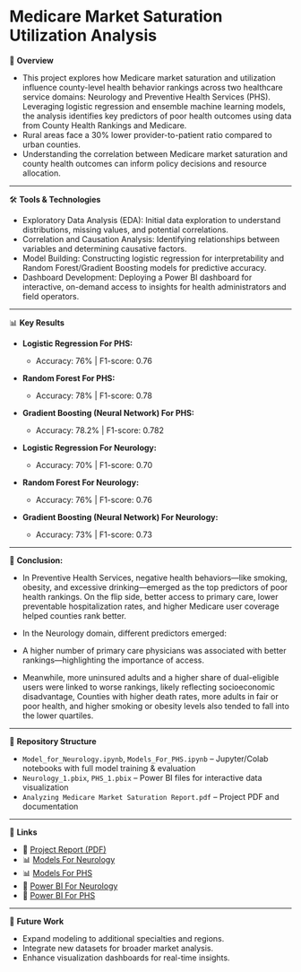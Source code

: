 # Medicare Market Saturation Utilization Analysis

📌 **Overview**

- This project explores how Medicare market saturation and utilization influence county-level health behavior rankings across two healthcare service domains: Neurology and Preventive Health Services (PHS). Leveraging logistic regression and ensemble machine learning models, the analysis identifies key predictors of poor health outcomes using data from County Health Rankings and Medicare. 
- Rural areas face a 30% lower provider-to-patient ratio compared to urban counties.
- Understanding the correlation between Medicare market saturation and county health outcomes can inform policy decisions and resource allocation.



---

🛠️ **Tools & Technologies**

- Exploratory Data Analysis (EDA): Initial data exploration to understand distributions, missing values, and potential correlations. 
- Correlation and Causation Analysis: Identifying relationships between variables and determining causative factors. 
- Model Building: Constructing logistic regression for interpretability and Random Forest/Gradient Boosting models for predictive accuracy. 
- Dashboard Development: Deploying a Power BI dashboard for interactive, on-demand access to insights for health administrators and field operators.

---

📊 **Key Results**

- **Logistic Regression For PHS:**  
  - Accuracy: 76% | F1-score: 0.76
  
- **Random Forest For PHS:**  
  - Accuracy: 78% | F1-score: 0.78

- **Gradient Boosting (Neural Network) For PHS:**  
  - Accuracy: 78.2% | F1-score: 0.782
 
- **Logistic Regression For Neurology:**  
  - Accuracy: 70% | F1-score: 0.70

- **Random Forest For Neurology:**  
   - Accuracy: 76% | F1-score: 0.76
     
- **Gradient Boosting (Neural Network) For Neurology:**  
   - Accuracy: 73% | F1-score: 0.73

  
---

  📌 **Conclusion:**
     
- In Preventive Health Services, negative health behaviors—like smoking, obesity, and excessive drinking—emerged as the top predictors of poor health rankings. On the flip side, better access to primary care, lower preventable hospitalization rates, and higher Medicare user coverage helped counties rank better.
  
- In the Neurology domain, different predictors emerged:
- A higher number of primary care physicians was associated with better rankings—highlighting the importance of access.
- Meanwhile, more uninsured adults and a higher share of dual-eligible users were linked to worse rankings, likely reflecting socioeconomic disadvantage, Counties with higher death rates, more adults in fair or poor health, and higher smoking or obesity levels also tended to fall into the lower quartiles.

---

📂 **Repository Structure**
- `Model_for_Neurology.ipynb`, `Models_For_PHS.ipynb` – Jupyter/Colab notebooks with full model training & evaluation
- `Neurology_1.pbix`, `PHS_1.pbix` – Power BI files for interactive data visualization
- `Analyzing Medicare Market Saturation Report.pdf` – Project PDF and documentation

---

🔗 **Links**
- 📄 [Project Report (PDF)](https://github.com/KirtiKankaria/Medicare-Market-Saturation-Utilization-Analysis/blob/main/Analyzing%20Medicare%20Market%20Saturation%20Report.pdf)
- 📊 [Models For Neurology](https://github.com/KirtiKankaria/Medicare-Market-Saturation-Utilization-Analysis/blob/main/Model_for_Neurology.ipynb)
- 📊 [Models For PHS]()
- 🚀 [Power BI For Neurology]() 
- 🚀 [Power BI For PHS](#) 

---

🚀 **Future Work**
- Expand modeling to additional specialties and regions.
- Integrate new datasets for broader market analysis.
- Enhance visualization dashboards for real-time insights.
